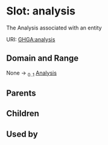 
# Slot: analysis


The Analysis associated with an entity

URI: [GHGA:analysis](https://w3id.org/GHGA/analysis)


## Domain and Range

None &#8594;  <sub>0..1</sub> [Analysis](Analysis.md)

## Parents


## Children


## Used by

